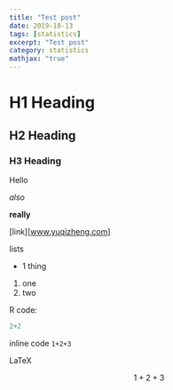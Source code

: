 ```yaml
---
title: "Test post"
date: 2019-10-13
tags: [statistics]
excerpt: "Test post"
category: statistics
mathjax: "true"
---
```

# H1 Heading

## H2 Heading

### H3 Heading

Hello

*also*

**really**

[link][www.yuqizheng.com]

lists
* 1 thing

1. one
2. two

R code:
```r
2+2
```

inline code `1+2+3`

LaTeX

$$ 1+2+3 $$

